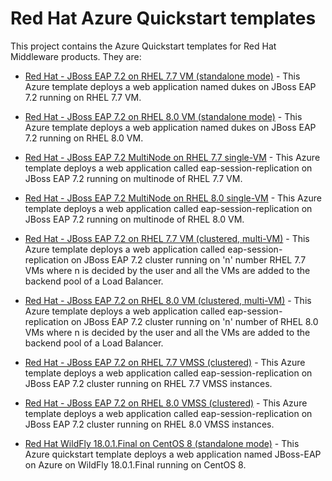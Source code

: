 
# Red Hat Azure Quickstart templates

This project contains the Azure Quickstart templates for Red Hat Middleware products.  They are:

* [Red Hat - JBoss EAP 7.2 on RHEL 7.7 VM (standalone mode)](jboss-eap-standalone-rhel7/README.md) - This Azure template deploys a web application named dukes on JBoss EAP 7.2 running on RHEL 7.7 VM.

* [Red Hat - JBoss EAP 7.2 on RHEL 8.0 VM (standalone mode)](jboss-eap-standalone-rhel8/README.md) - This Azure template deploys a web application named dukes on JBoss EAP 7.2 running on RHEL 8.0 VM.

* [Red Hat - JBoss EAP 7.2 MultiNode on RHEL 7.7 single-VM](jboss-eap-multinode-singlevm-rhel7/README.md) - This Azure template deploys a web application called eap-session-replication on JBoss EAP 7.2 running on multinode of RHEL 7.7 VM.

* [Red Hat - JBoss EAP 7.2 MultiNode on RHEL 8.0 single-VM](jboss-eap-multinode-singlevm-rhel8/README.md) - This Azure template deploys a web application called eap-session-replication on JBoss EAP 7.2 running on multinode of RHEL 8.0 VM.

* [Red Hat - JBoss EAP 7.2 on RHEL 7.7 VM (clustered, multi-VM)](jboss-eap-clustered-multivm-rhel7/README.md) - This Azure template deploys a web application called eap-session-replication on JBoss EAP 7.2 cluster running on 'n' number RHEL 7.7 VMs where n is decided by the user and all the VMs are added to the backend pool of a Load Balancer.

* [Red Hat - JBoss EAP 7.2 on RHEL 8.0 VM (clustered, multi-VM)](jboss-eap-clustered-multivm-rhel8/README.md) - This Azure template deploys a web application called eap-session-replication on JBoss EAP 7.2 cluster running on 'n' number of RHEL 8.0 VMs where n is decided by the user and all the VMs are added to the backend pool of a Load Balancer.

* [Red Hat - JBoss EAP 7.2 on RHEL 7.7 VMSS (clustered)](jboss-eap-clustered-vmss-rhel7/README.md) - This Azure template deploys a web application called eap-session-replication on JBoss EAP 7.2 cluster running on RHEL 7.7 VMSS instances.

* [Red Hat - JBoss EAP 7.2 on RHEL 8.0 VMSS (clustered)](jboss-eap-clustered-vmss-rhel8/README.md) - This Azure template deploys a web application called eap-session-replication on JBoss EAP 7.2 cluster running on RHEL 8.0 VMSS instances.

* [Red Hat WildFly 18.0.1.Final on CentOS 8 (standalone mode)](wildfly-standalone-centos8/README.md) - This Azure quickstart template deploys a web application named JBoss-EAP on Azure on WildFly 18.0.1.Final running on CentOS 8.
